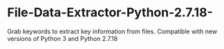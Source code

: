 # File-Data-Extractor-Python-2.7.18-
Grab keywords to extract key information from files. Compatible with new versions of Python 3 and Python 2.7.18
